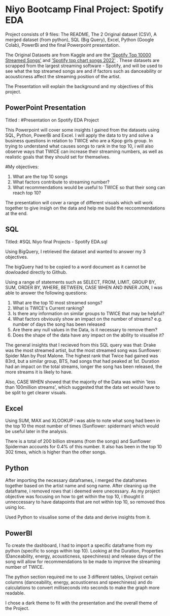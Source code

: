 # Niyo Bootcamp Final Project: Spotify EDA

Project consists of 9 files: The README, The 2 Original dataset (CSV), A merged dataset (from python), SQL (Big Query), Excel, Python (Google Colab), PowerBi and the final Powerpoint presentation.

The Original Datasets are from Kaggle and are the ['Spotify Top 10000 Streamed Songs'](https://www.kaggle.com/datasets/rakkesharv/spotify-top-10000-streamed-songs?datasetId=2777839&sortBy=dateCreated&sort=most-comments) and ['Spotify top chart songs 2022'](https://www.kaggle.com/datasets/sveta151/spotify-top-chart-songs-2022) . These datasets are scrapped from the largest streaming software - Spotify, and will be used to see what the top streamed songs are and if factors such as danceability or acousticness affect the streaming position of the artist.

The Presentation will explain the background and my objectives of this project.

## PowerPoint Presentation

Titled : 
#Presentation on Spotify EDA Project

This Powerpoint will cover some insights I gained from the datasets using SQL, Python, PowerBi and Excel. I will apply the data to try and solve a business questions in relation to TWICE who are a Kpop girls group. In trying to understand what causes songs to rank in the top 10, i will also observe ways that TWICE can increase their streaming numbers, as well as realistic goals that they should set for themselves.

#My objectives:
1. What are the top 10 songs
2. What factors contribute to streaming number?
3. What recommendations would be useful to TWICE so that their song can reach top 10?

The presentation will cover a range of different visuals which will work together to give insigh on the data and help me build the reccommendations at the end.

## SQL

Titled: 
#SQL Niyo final Projects - Spotify EDA.sql

Using BigQuery, I retrieved the dataset and wanted to answer my 3 objectives.

The bigQuery had to be copied to a word document as it cannot be dowloaded directly to Github.

Using a range of statements such as SELECT, FROM, LIMIT, GROUP BY, SUM, ORDER BY, WHERE, BETWEEN, CASE WHEN AND INNER JOIN, I was able to answer the following questions:
1. What are the top 10 most streamed songs?
2. What is TWICE's Current ranking?
3. Is there any information on similar groups to TWICE that may be helpful?
4. What factors obviously show an impact on the number of streams? e.g. number of days the song has been released
5. Are there any null values in the Data, is it necessary to remove them?
6. Does the shape of the data have any impact on the ability to visualise it?

The general insights that I recieved from this SQL query was that:
Drake was the most streamed artist, but the most streamed song was Sunflower: Spider Man by Post Malone.
The highest rank that Twice had gained was 83rd, but a similar group, BTS, had songs that had peaked at 1st. Duration had an impact on the total streams, longer the song has been released, the more streams it is likely to have.

Also, CASE WHEN showed that the majority of the Data was within 'less than 100million streams', which suggested that the data set would have to be split to get clearer visuals.

## Excel
Using SUM, MAX and XLOOKUP i was able to note what song had been in the top 10 the most number of times (Sunflower: spiderman) which would be useful later in the analysis.

There is a total of 200 billion streams (from the songs) and Sunflower Spiderman accounts for 0.4% of this number. It also has been in the top 10 302 times, which is higher than the other songs.

## Python
After importing the necessary dataframes, i merged the dataframes together based on the artist name and song name. After cleaning up the dataframe, i removed rows that i deemed were unecessary. As my project objective was focusing on how to get within the top 10, i thought it unneccessary to have datapoints that are not within top 10, so removed thos using loc.

Used Python to visualise some of the data and derive insights from it.


## PowerBI

To create the dashboard, I had to import a specific dataframe from my python (specific to songs within top 10). Looking at the Duration, Properties (Danceability, energy, acousticness, speechiness) and release days of the song will allow for recommendations to be made to improve the streaming number of TWICE.

The python section required me to use 3 different tables, Unpivot certain columns (danceability, energy, acousticenss and speechiness) and do calculations to convert milliseconds into seconds to make the graph more readable.

I chose a dark theme to fit with the presentation and the overall theme of the Project.

